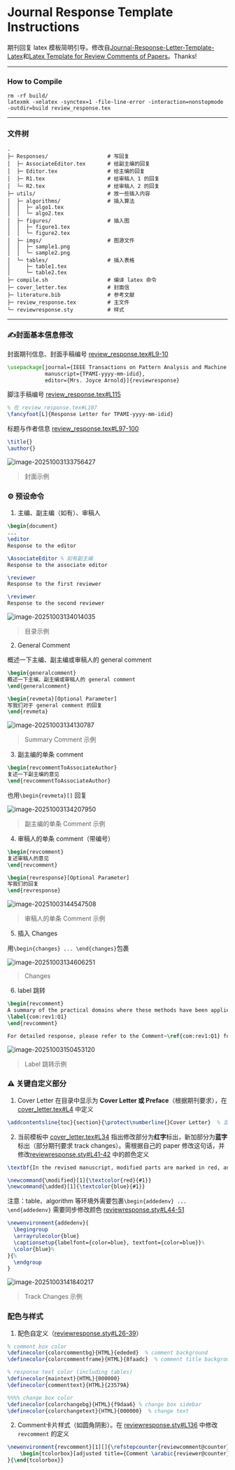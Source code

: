 # Journal Response Template Instructions

期刊回复 latex 模板简明引导。修改自[Journal-Response-Letter-Template-Latex](https://github.com/shellywhen/Journal-Response-Letter-Template-Latex)和[Latex Template for Review Comments of Papers](https://github.com/NeuroDong/Latex_for_review_comments)。Thanks!

---
### How to Compile 

```shell
rm -rf build/
latexmk -xelatex -synctex=1 -file-line-error -interaction=nonstopmode -outdir=build review_response.tex
```

---
### 文件树

```shell
.
├─ Responses/                   # 写回复
│  ├─ AssociateEditor.tex       # 给副主编的回复
│  ├─ Editor.tex                # 给主编的回复  
│  ├─ R1.tex                    # 给审稿人 1 的回复 
│  └─ R2.tex                    # 给审稿人 2 的回复 
├─ utils/                       # 放一些插入内容
│  ├─ algorithms/               # 插入算法
│  │  ├─ algo1.tex             
│  │  └─ algo2.tex              
│  ├─ figures/                  # 插入图
│  │  ├─ figure1.tex            
│  │  └─ figure2.tex      
│  ├─ imgs/                     # 图源文件
│  │  ├─ sample1.png
│  │  └─ sample2.png
│  └─ tables/                   # 插入表格
│     ├─ table1.tex
│     └─ table2.tex
├─ compile.sh                   # 编译 latex 命令
├─ cover_letter.tex             # 封面信
├─ literature.bib               # 参考文献
├─ review_response.tex          # 主文件
└─ reviewresponse.sty           # 样式
```

---

### ✍️封面基本信息修改

封面期刊信息、封面手稿编号 [review_response.tex#L9-10](./review_response.tex#L9-10)

```latex
\usepackage[journal={IEEE Transactions on Pattern Analysis and Machine Intelligence},
			manuscript={TPAMI-yyyy-mm-idid},
			editor={Mrs. Joyce Arnold}]{reviewresponse}
```

脚注手稿编号 [review_response.tex#L115](./review_response.tex#L115)

```latex
% 在 review_response.tex#L107
\fancyfoot[L]{Response Letter for TPAMI-yyyy-mm-idid} 
```

标题与作者信息  [review_response.tex#L97-100](./review_response.tex#L97-100)

```latex
\title{}
\author{}
```

![image-20251003133756427](./imgs/image-20251003133756427.png)

> 封面示例



### ⚙️ 预设命令

1. 主编、副主编（如有）、审稿人

```latex
\begin{document}
...
\editor
Response to the editor

\AssociateEditor % 如有副主编
Response to the associate editor

\reviewer
Response to the first reviewer

\reviewer
Response to the second reviewer
```

![image-20251003134014035](./imgs/image-20251003134014035.png)

> 目录示例


2. General Comment

概述一下主编、副主编或审稿人的 general comment

```latex
\begin{generalcomment}
概述一下主编、副主编或审稿人的 general comment
\end{generalcomment}
```

```latex
\begin{revmeta}[Optional Parameter]
写我们对于 general comment 的回复
\end{revmeta}
```

![image-20251003134130787](./imgs/image-20251003134130787.png)

> Summary Comment 示例

3. 副主编的单条 comment

```latex
\begin{revcommentToAssociateAuthor}
复述一下副主编的意见
\end{revcommentToAssociateAuthor}
```

也用`\begin{revmeta}[]` 回复

![image-20251003134207950](./imgs/image-20251003134207950.png)

> 副主编的单条 Comment 示例


4. 审稿人的单条 comment（带编号）

```latex
\begin{revcomment}
复述审稿人的意见
\end{revcomment}
```

```latex
\begin{revresponse}[Optional Parameter]
写我们的回复
\end{revresponse}
```

![image-20251003144547508](./imgs/image-20251003144547508.png)

> 审稿人的单条 Comment 示例


5. 插入 Changes

用```\begin{changes} ... \end{changes}```包裹

![image-20251003134606251](./imgs/image-20251003134606251.png)

> Changes

6. label 跳转

```latex
\begin{revcomment}
A summary of the practical domains where these methods have been applied, or could be applied, is missing.
\label{com:rev1:Q1}
\end{revcomment}
```

```latex
For detailed response, please refer to the Comment~\ref{com:rev1:Q1} for Reviewer 1. 
```

![image-20251003150453120](./imgs/image-20251003150453120.png)
> Label 跳转示例



### ⚠️ 关键自定义部分

1. Cover Letter 在目录中显示为 **Cover Letter 或 Preface**（根据期刊要求），在 [cover_letter.tex#L4](cover_letter.tex#L4) 中定义

```latex
\addcontentsline{toc}{section}{\protect\numberline{}Cover Letter}  % 显示为 Cover Letter
```

2. 当前模板中 [cover_letter.tex#L34](cover_letter.tex#L34) 指出修改部分为**红字**标出，新加部分为**蓝字**标出（部分期刊要求 track changes）。需根据自己的 paper 修改这句话，并修改[reviewresponse.sty#L41-42](reviewresponse.sty#L41-42) 中的颜色定义

```latex
\textbf{In the revised manuscript, modified parts are marked in red, and newly added parts are marked in blue.}
```

```latex
\newcommand{\modified}[1]{\textcolor{red}{#1}}
\newcommand{\added}[1]{\textcolor{blue}{#1}}
```

注意：table、algorithm 等环境外需要包裹``` \begin{addedenv} ... \end{addedenv} ``` 需要同步修改颜色 [reviewresponse.sty#L44-51](reviewresponse.sty#L44-51)

```latex
\newenvironment{addedenv}{
  \begingroup
  \arrayrulecolor{blue}
  \captionsetup{labelfont={color=blue}, textfont={color=blue}}%
  \color{blue}%
}{%
  \endgroup
}
```

![image-20251003141840217](./imgs/image-20251003141840217.png)

> Track Changes 示例



### 配色与样式

1. 配色自定义（[reviewresponse.sty#L26-39](reviewresponse.sty#L26-39)）

```latex
% comment box color
\definecolor{colorcommentbg}{HTML}{ededed}  % comment background
\definecolor{colorcommentframe}{HTML}{8faadc}  % comment title background 

% response text color (including tables)
\definecolor{maintext}{HTML}{000000}
\definecolor{commenttext}{HTML}{23579A}

%%%% change box color
\definecolor{colorchangebg}{HTML}{f9daa6} % change box sidebar
\definecolor{colorchangetext}{HTML}{000000}  % change text
```


2. Comment卡片样式（如圆角阴影）。在 [reviewresponse.sty#L136](reviewresponse.sty#L136) 中修改 `revcomment` 的定义

```latex
\newenvironment{revcomment}[1][]{\refstepcounter{reviewcomment@counter}
	\begin{tcolorbox}[adjusted title={Comment \arabic{reviewer@counter}.\arabic{reviewcomment@counter}}, fonttitle={\bfseries}, enhanced jigsaw, colbacktitle={colorcommentframe},arc=2pt, outer arc=2pt,opacityframe=0,boxrule=0em,colback={colorcommentbg},drop shadow={opacity=0.25},#1]
}{\end{tcolorbox}}
```